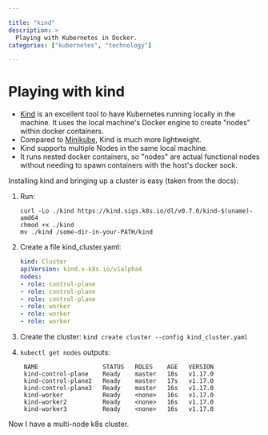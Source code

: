 ```yaml
---

title: "kind"
description: >
  Playing with Kubernetes in Docker.
categories: ["kubernetes", "technology"]

---
```


# Playing with kind

- [Kind](https://github.com/kubernetes-sigs/kind) is an excellent tool to have Kubernetes running locally in the machine. It uses the local machine's Docker engine to create "nodes" within docker containers.
- Compared to [Minikube](https://github.com/kubernetes/minikube), Kind is much more lightweight.
- Kind supports multiple Nodes in the same local machine.
- It runs nested docker containers, so "nodes" are actual functional nodes without needing to spawn containers with the host's docker sock.

Installing kind and bringing up a cluster is easy (taken from the docs):

1. Run:
    ```shell
    curl -Lo ./kind https://kind.sigs.k8s.io/dl/v0.7.0/kind-$(uname)-amd64
    chmod +x ./kind
    mv ./kind /some-dir-in-your-PATH/kind
    ```

2. Create a file kind_cluster.yaml:
    ```yaml
    kind: Cluster
    apiVersion: kind.x-k8s.io/v1alpha4
    nodes:
    - role: control-plane
    - role: control-plane
    - role: control-plane
    - role: worker
    - role: worker
    - role: worker
    ```

3. Create the cluster:
   `kind create cluster --config kind_cluster.yaml`
4. `kubectl get nodes` outputs:
   ```shell
    NAME                  STATUS   ROLES    AGE   VERSION
    kind-control-plane    Ready    master   18s   v1.17.0
    kind-control-plane2   Ready    master   17s   v1.17.0
    kind-control-plane3   Ready    master   16s   v1.17.0
    kind-worker           Ready    <none>   16s   v1.17.0
    kind-worker2          Ready    <none>   16s   v1.17.0
    kind-worker3          Ready    <none>   16s   v1.17.0
   ```

Now I have a multi-node k8s cluster.

